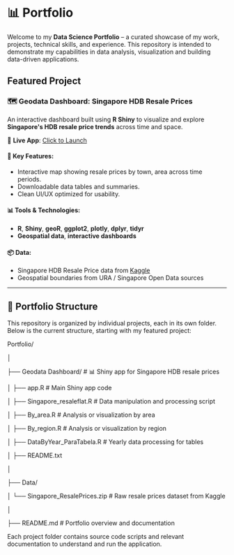 # 📊 Portfolio

Welcome to my **Data Science Portfolio** – a curated showcase of my work, projects, technical skills, and experience. This repository is intended to demonstrate my capabilities in data analysis, visualization and building data-driven applications.

## Featured Project

### 🗺️ Geodata Dashboard: Singapore HDB Resale Prices

An interactive dashboard built using **R Shiny** to visualize and explore **Singapore's HDB resale price trends** across time and space.

🔗 **Live App**: [Click to Launch](https://leticiacocato.shinyapps.io/geodata_project/)  

#### 📌 Key Features:
- Interactive map showing resale prices by town, area across time periods.
- Downloadable data tables and summaries.
- Clean UI/UX optimized for usability.

#### 📊 Tools & Technologies:
- **R**, **Shiny**, **geoR**, **ggplot2**, **plotly**, **dplyr**, **tidyr**
- **Geospatial data**, **interactive dashboards**

#### 📦 Data:
- Singapore HDB Resale Price data from [Kaggle]([https://www.kaggle.com/](https://www.kaggle.com/datasets/talietzin/singapore-hdb-resale-prices-1990-to-2023))
- Geospatial boundaries from URA / Singapore Open Data sources

---

## 📂 Portfolio Structure

This repository is organized by individual projects, each in its own folder. Below is the current structure, starting with my featured project:


Portfolio/

│

├── Geodata Dashboard/ # 📊 Shiny app for Singapore HDB resale prices

│ ├── app.R # Main Shiny app code

│ ├── Singapore_resaleflat.R # Data manipulation and processing script

│ ├── By_area.R # Analysis or visualization by area

│ ├── By_region.R # Analysis or visualization by region

│ ├── DataByYear_ParaTabela.R # Yearly data processing for tables

│ ├── README.txt 

│

├── Data/ 

│ └── Singapore_ResalePrices.zip # Raw resale prices dataset from Kaggle

│

├── README.md # Portfolio overview and documentation


Each project folder contains source code scripts and relevant documentation to understand and run the application. 
